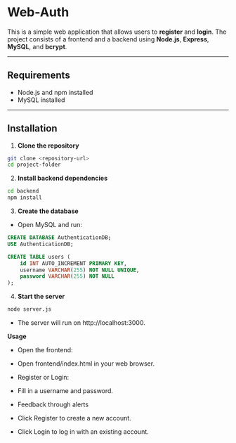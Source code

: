 # Web-Auth
This is a simple web application that allows users to **register** and **login**. The project consists of a frontend and a backend using **Node.js**, **Express**, **MySQL**, and **bcrypt**.

---

## Requirements

- Node.js and npm installed
- MySQL installed

---

## Installation

1. **Clone the repository**

```bash
git clone <repository-url>
cd project-folder
```
2. **Install backend dependencies**
```bash
cd backend
npm install
```

3. **Create the database**

- Open MySQL and run:
```sql
CREATE DATABASE AuthenticationDB;
USE AuthenticationDB;

CREATE TABLE users (
    id INT AUTO_INCREMENT PRIMARY KEY,
    username VARCHAR(255) NOT NULL UNIQUE,
    password VARCHAR(255) NOT NULL
);
```
4. **Start the server**
```bash
node server.js
```
- The server will run on http://localhost:3000.

**Usage**

- Open the frontend:

- Open frontend/index.html in your web browser.

- Register or Login:

- Fill in a username and password.

- Feedback through alerts

- Click Register to create a new account.

- Click Login to log in with an existing account.

